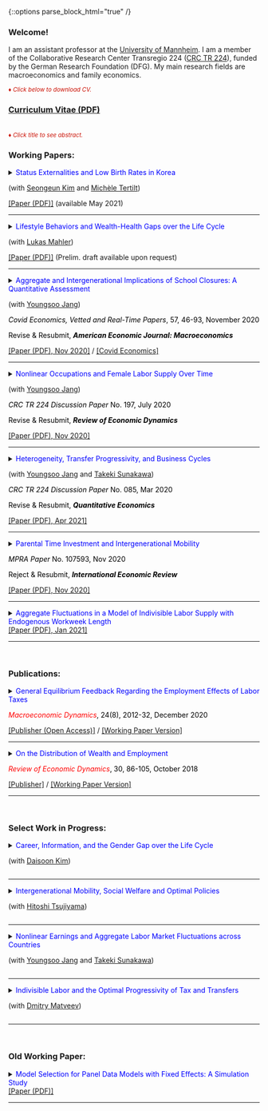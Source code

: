 {::options parse_block_html="true" /}

### Welcome!

I am an assistant professor at the [University of Mannheim](https://www.vwl.uni-mannheim.de/en/). I am a member of the Collaborative Research Center Transregio 224 ([CRC TR 224](https://www.crctr224.de/en/about)), funded by the German Research Foundation (DFG). My main research fields are macroeconomics and family economics.

<font color="scarlet"><i><small>&diams; Click below to download CV.</small></i></font> 
### [Curriculum Vitae (PDF)](CV.pdf)

<br>
<font color="scarlet"><i><small>&diams; Click title to see abstract.</small></i></font>  

### Working Papers:
<details>
  <summary markdown="span"><font color="blue">Status Externalities and Low Birth Rates in Korea</font>
    
  (with <a href="https://sites.google.com/site/sekimphd/" target="_blank">Seongeun Kim</a> and <a href="http://tertilt.vwl.uni-mannheim.de/" target="_blank">Michèle Tertilt</a>)</summary>
    
  | **Abstract**          |
  |:---------------------------|
  | <font color="black">East Asians, especially South Koreans, appear preoccupied with their children's education---most children spend time in expensive private institutes and cram schools in the evening and on weekends. At the same time, South Korea currently has the lowest total fertility rate in the world. In this paper we propose a theory with status externalities and endogenous fertility that connects these two facts. Using a quantitative heterogeneous-agent model with status externality calibrated to Korea, we find that fertility would be 16% higher in the absence of the status externality. Further, childlessness in the poorest quintile would fall from five to less than one percent. We then explore the effects of various government policies. A pro-natal transfer increases fertility and reduces education while an education tax reduces both education and fertility, with heterogeneous effects across the income distribution.  The policy mix that maximizes the current generation's welfare consists of an  education  tax of 12% and moderate pro-natal transfers---a monthly child allowance of 3% of average income for 18 years. It increases average fertility by about 5% and decreases educational spending by 16%.  Such a policy increases the welfare of the current generation, but may not be welfare-improving for  future generations as it lowers their human capital. </font> |
  
 </details>
 <a href="https://" target="_blank"><u>[Paper (PDF)]</u></a> (available May 2021)
 
 ----
<details>
  <summary markdown="span"><font color="blue">Lifestyle Behaviors and Wealth-Health Gaps over the Life Cycle</font>
    
  (with <a href="https://gess.uni-mannheim.de/doctoral-programs/economics-cdse/students/people/show/lukas-mahler/" target="_blank">Lukas Mahler</a>)</summary>
  
  | **Abstract**          |
  |:---------------------------|
  | Significant gaps in health across the wealth distribution exist even in countries with universal healthcare systems and negligible out-of-pocket medical expenses. To investigate underlying sources of the empirical patterns that generate these wealth-health gaps, we build a rich heterogeneous-agent life-cycle model in which health and wealth evolve endogenously. In the model, agents exert efforts to lead a healthy lifestyle, which helps maintaining a good health status in the future. Good health, in turn, shapes future income, complements utility from consumption, and increases survival probabilities. Effort choices, or lifestyle behaviors, are subject to asymmetric stochastic adjustment costs to capture addiction and habit persistence in efforts such as smoking and exercise. Our calibrated model generates substantial wealth-health gaps as observed in German micro data. Counterfactual experiments show that good health is valued largely due to longevity benefits and that variations in individual health efforts account for a substantial portion of the observed wealth-health gaps. We further find that wealth gradients in effort choices play an important role in explaining the gaps among the young asset-poor. |
  
 </details>
 <a href="https://" target="_blank"><u>[Paper (PDF)]</u></a> (Prelim. draft available upon request)
 
----
<details>
  <summary markdown="span"><font color="blue">Aggregate and Intergenerational Implications of School Closures: A Quantitative Assessment</font>
    
  (with <a href="https://sites.google.com/site/youngsoojangecon/" target="_blank">Youngsoo Jang</a>)
  
  <font color="black"><i>Covid Economics, Vetted and Real-Time Papers</i>, 57, 46-93, November 2020</font>
  
  <font color="black">Revise & Resubmit, <b><i>American Economic Journal: Macroeconomics</i></b></font></summary>
  
  | **Abstract**          |
  |:---------------------------|
  | This paper quantitatively investigates the macroeconomic and distributional consequences of school closures through intergenerational channels in the medium- and long-term. The model economy is a dynastic overlapping generations general equilibrium model in which schools, in the form of public education investments, complement parental investments in producing children's human capital. We find that unexpected school closure shocks have moderate long-lasting adverse effects on macroeconomic aggregates and reduce intergenerational mobility, especially among older children. Lower substitutability between public and parental investments induces larger damages in the aggregate economy and overall incomes of the affected children, while mitigating negative impacts on intergenerational mobility. |
  
 </details>
 <a href="https://minchulyum.github.io/papers/JY_SchoolClosure_v3a.pdf" target="_blank"><u>[Paper (PDF), Nov 2020]</u></a> / <a href="https://cepr.org/file/9988/download?token=NqOyq6ZR" target="_blank"><u>[Covid Economics]</u></a>
 
----
<details>
  <summary markdown="span"><font color="blue">Nonlinear Occupations and Female Labor Supply Over Time</font>
    
  (with <a href="https://sites.google.com/site/youngsoojangecon/" target="_blank">Youngsoo Jang</a>)
  
  <font color="black"><i>CRC TR 224 Discussion Paper</i> No. 197, July 2020</font>
  
  <font color="black">Revise & Resubmit, <b><i>Review of Economic Dynamics</i></b></font></summary>
    
  | **Abstract**          |
  |:---------------------------|
  | Long hours worked for higher returns and higher returns for longer hours worked are common to many occupations, namely, nonlinear occupations (Goldin 2014). Over the last four decades, both the share and the relative wage premium of nonlinear occupations have been increasing. Females have been facing rising experience premiums, especially in nonlinear occupations. To quantitatively explore how these changes have affected the female labor supply over time, we build a quantitative, dynamic general equilibrium model of occupational choice and labor supply at both the extensive and intensive margins. A decomposition analysis finds that rising experience premiums, especially in nonlinear occupations, and technical change that is biased towards nonlinear occupations are important in explaining the intensive margin of female labor supply, which has continued to increase even in the recent period, during which female employment has stagnated. Finally, a counterfactual experiment suggests that if the barrier aspects of nonlinearities had gradually vanished, female employment would have been considerably higher at the expense of significantly lower labor supply at the intensive margin. |
  
 </details>
 <a href="https://minchulyum.github.io/papers/JY_NLOccFemaleLS_v5.pdf" target="_blank"><u>[Paper (PDF), Nov 2020]</u></a> 
 
 ----
 
 <details>
  <summary markdown="span"><font color="blue">Heterogeneity, Transfer Progressivity, and Business Cycles</font>
    
  (with <a href="https://sites.google.com/site/youngsoojangecon/" target="_blank">Youngsoo Jang</a> and <a href="https://tkksnk.github.io/" target="_blank">Takeki Sunakawa</a>)
  
  <font color="black"><i>CRC TR 224 Discussion Paper</i> No. 085, Mar 2020</font>
  
  <font color="black">Revise & Resubmit, <b><i>Quantitative Economics</i></b></font></summary>
    
  | **Abstract**          |
  |:---------------------------|
  | This paper studies how transfer progressivity influences aggregate fluctuations when interacting with household heterogeneity. Using a simple static model of the extensive margin labor supply, we analytically characterize how transfer progressivity influences differential labor supply responses to aggregate conditions across heterogeneous households. We then build a quantitative dynamic general equilibrium model with both idiosyncratic and aggregate productivity shocks, and show that it delivers moderately procyclical average labor productivity and a large cyclical volatility of aggregate hours relative to output. Counterfactual exercises show that redistributive policies have very different implications for aggregate fluctuations, depending on whether tax progressivity or transfer progressivity is used. We provide empirical evidence on the heterogeneity of employment responses across the wage distribution, which supports the key mechanism of our model. |
    
 </details>
 <a href="https://www.vwl.uni-mannheim.de/media/Lehrstuehle/vwl/Yum/Paper/HAT_Revised.pdf" target="_blank"><u>[Paper (PDF), Apr 2021]</u></a>
 
 ----
 <details>
  <summary markdown="span"><font color="blue">Parental Time Investment and Intergenerational Mobility</font>
  
  <font color="black"><i>MPRA Paper</i> No. 107593, Nov 2020</font>
  
  <font color="black">Reject & Resubmit, <b><i>International Economic Review</i></b></font></summary>
    
  | **Abstract**          |
  |:---------------------------|
  | This paper constructs a quantitative model of intergenerational mobility in which lifetime income mobility is shaped by various channels including parental time investments in children. The calibrated model delivers positive educational gradients in parental time investment, as observed in the data, and also successfully accounts for untargeted distributional aspects of income mobility, captured in the income quintile transition matrix. The model implies that removing the positive educational gradients in parental time investment during the whole childhood would reduce intergenerational income persistence nearly by 40 percent. Policy experiments suggest that subsidies to childhood investments that can diminish positive educational gradients in parental time investments would increase intergenerational mobility, and that there are better ways of subsidizing investments to achieve greater mobility in terms of aggregate output and welfare. |
  
 </details>
 <a href="https://www.vwl.uni-mannheim.de/media/Lehrstuehle/vwl/Yum/Paper/ParentalTimeIntergenMobility_Rev3.pdf" target="_blank"><u>[Paper (PDF), Nov 2020]</u></a>
 
 ---- 
 <details>
  <summary markdown="span"><font color="blue">Aggregate Fluctuations in a Model of Indivisible Labor Supply with Endogenous Workweek Length</font></summary>
    
  | **Abstract**          |
  |:---------------------------|
  | This paper studies aggregate fluctuations in a simple extension of the classical indivisible labor supply model of Rogerson (1988) and Hansen (1985). The model allows a firm to choose hours as well as employment in the presence of a nonlinear mapping from hours worked to labor services and employment adjustment costs. Households take as given state-dependent hours per worker, which are optimally chosen by the firm, and make intertemporal labor supply decisions along the extensive margin. Although the model does not explicitly allow households to choose desired hours worked, the preference parameter governing the intensive margin Frisch elasticity of households shapes aggregate labor market fluctuations along both intensive and extensive margins, in contrast to pure indivisible labor models. |
  
 </details>
 <a href="https://www.vwl.uni-mannheim.de/media/Lehrstuehle/vwl/Yum/Paper/IndivisibleLaborStateDepHours_v3_revised.pdf"><u>[Paper (PDF), Jan 2021]</u></a>
 
 ---- 
 <br>
 
### Publications:

<details>
  <summary markdown="span"><font color="blue">General Equilibrium Feedback Regarding the Employment Effects of Labor Taxes</font>
    
  <font color="red"><i>Macroeconomic Dynamics</i></font><font color="black">, 24(8), 2012-32, December 2020</font></summary>
  
  | **Abstract**          |
  |:---------------------------|
  | A higher labor tax rate increases the equilibrium real interest rate and reduces the equilibrium wage in a heterogeneous-agent model with endogenous savings and indivisible labor supply decisions. I show that these general equilibrium (GE) adjustments, in particular of the real interest rate, reinforce the negative employment impact of higher labor taxes. However, the representative-agent version of the model, which generates similar aggregate employment responses to labor tax changes, implies that GE feedback is neutral. The cross-country panel data reveal that the negative association between labor tax rates and the extensive margin labor supply is significantly and robustly weaker in small open economies where the interest rate is less tightly linked to domestic circumstances. This empirical evidence supports the transmission mechanism of labor tax changes for employment in the heterogeneous-agent model. |
  
  </details>
  <a href="https://www.cambridge.org/core/journals/macroeconomic-dynamics/article/general-equilibrium-feedback-regarding-the-employment-effects-of-labor-taxes/272B245BF35356A10062609E215D545D" target="_blank"><u>[Publisher (Open Access)]</u></a> / <a href="https://minchulyum.github.io/papers/EmpTaxGE_revised_final_combined.pdf" target="_blank"><u>[Working Paper Version]</u></a>
  
  ----
  <details>
  <summary markdown="span"><font color="blue">On the Distribution of Wealth and Employment</font>
    
  <font color="red"><i>Review of Economic Dynamics</i></font><font color="black">, 30, 86-105, October 2018</font></summary>
  
  | **Abstract**          |
  |:---------------------------|
  | In the United States, the employment rate is nearly flat across wealth quintiles with the exception of the first quintile. Correlations between wealth and employment are close to zero or moderately positive. However, incomplete markets models with a standard utility function counterfactually generate a strongly negative relationship between wealth and employment. Using a fairly standard incomplete markets model calibrated to match the distribution of wealth, I find that government transfers and capital income taxation increase the (non-targeted) correlations between wealth and employment substantially, bringing the model closer to the data. As the model's fit with the distribution of wealth and employment improves, I find that the precautionary motive of labor supply is mitigated, thereby raising aggregate labor supply elasticities substantially. |
  
  </details>
  <a href="https://www.sciencedirect.com/science/article/pii/S1094202518301613" target="_blank"><u>[Publisher]</u></a> / <a href="https://minchulyum.github.io/papers/WealthEmp_final.pdf" target="_blank"><u>[Working Paper Version]</u></a>
  
  ----
<br>

### Select Work in Progress:
<details>
  <summary markdown="span"><font color="blue">Career, Information, and the Gender Gap over the Life Cycle</font>
  
  (with [Daisoon Kim](https://sites.google.com/site/fatherofseoyoon/))</summary>
  
 </details>
 
 ----
 
<details>
  <summary markdown="span"><font color="blue">Intergenerational Mobility, Social Welfare and Optimal Policies</font>
  
  (with [Hitoshi Tsujiyama](https://sites.google.com/site/hitoshitsujiyama/))</summary>
  
 </details>
 
 ----
 
 <details>
  <summary markdown="span"><font color="blue">Nonlinear Earnings and Aggregate Labor Market Fluctuations across Countries</font>
  
  (with [Youngsoo Jang](https://sites.google.com/site/youngsoojangecon/) and [Takeki Sunakawa](https://tkksnk.github.io/))</summary>
  
 </details>
 
 ----
 
 <details>
  <summary markdown="span"><font color="blue">Indivisible Labor and the Optimal Progressivity of Tax and Transfers</font>
  
  (with [Dmitry Matveev](https://www.sites.google.com/site/dimitrymatveev/))</summary>
  
 </details>
 
 ----
 <br>
 
### Old Working Paper:
<details>
  <summary markdown="span"><font color="blue">Model Selection for Panel Data Models with Fixed Effects: A Simulation Study</font>
  <br><a href="https://minchulyum.github.io/papers/ModelSelectionFE_v3_Short.pdf" target="_blank"><u>[Paper (PDF)]</u></a> </summary>
  
  | **Abstract**          |
  |:---------------------------|
  | This study considers model selection criteria, such as the Akaike's Information Criterion (AIC), the corrected Akaike's Information Criterion (AICc), and the Bayesian Information Criterion (BIC), for panel data models with fixed effects. Applying these information criteria to fixed effects panel models is not a trivial matter due to the incidental parameters problem that might adversely affect their practical performance, especially when it comes to short panel data. Monte Carlo experiments suggest that the information criteria are quite successful in selecting the true model. In particular, the AICc and the AIC operate successfully unless a time dimension is extremely small. |
  
 </details>
 
 ----
